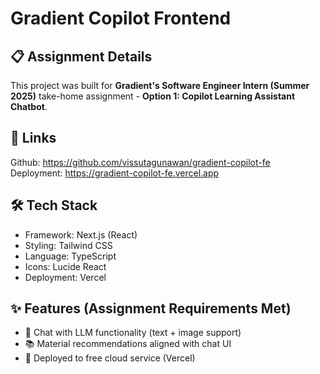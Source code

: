 # Gradient Copilot Frontend

## 📋 Assignment Details
This project was built for **Gradient's Software Engineer Intern (Summer 2025)** take-home assignment - **Option 1: Copilot Learning Assistant Chatbot**.

## 🔗 Links
Github: https://github.com/vissutagunawan/gradient-copilot-fe \
Deployment: https://gradient-copilot-fe.vercel.app

## 🛠️ Tech Stack
- Framework: Next.js (React)
- Styling: Tailwind CSS
- Language: TypeScript
- Icons: Lucide React
- Deployment: Vercel

## ✨ Features (Assignment Requirements Met)
- 💬 Chat with LLM functionality (text + image support)
- 📚 Material recommendations aligned with chat UI  
- 🚀 Deployed to free cloud service (Vercel)